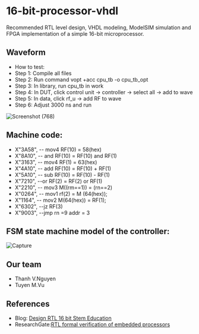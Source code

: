 # 16-bit-processor-vhdl
   Recommended RTL level design, VHDL modeling, ModelSIM simulation and FPGA implementation of a simple 16-bit microprocessor. 

## Waveform
* How to test:
* Step 1: Compile all files
* Step 2: Run command vopt +acc cpu_tb -o cpu_tb_opt
* Step 3: In library, run cpu_tb in work
* Step 4: In DUT, click control unit -> controller -> select all -> add to wave
* Step 5: In data, click rf_u -> add RF to wave
* Step 6: Adjust 3000 ns and run

![Screenshot (768)](https://user-images.githubusercontent.com/81580234/150943877-0f37e0f9-d795-4963-a04f-9922df2a1a2b.png)

## Machine code:
  * X"3A58",   -- mov4 RF(10) = 58(hex)
  * X"8A10",   -- and RF(10) = RF(10) and RF(1)
  * X"3163",	-- mov4 RF(1) = 63(hex) 
  * X"4A10",    -- add RF(10) = RF(10) + RF(1)
  * X"5A10",   -- sub RF(10) = RF(10) - RF(1)
  * X"7210",    --or RF(2) = RF(2) or RF(1)
  * X"2210",   -- mov3 M((rm==1)) = (rn==2)  
  * X"0264",   -- mov1 rf(2) = M (64(hex));   
  * X"1164",   -- mov2 M(64(hex)) = RF(1);  
  * X"6302",   --jz RF(3) 
  * X"9003",   --jmp rn =9  addr = 3 

## FSM state machine model of the controller:

![Capture](https://user-images.githubusercontent.com/81580234/151125168-e683a38e-489b-4e2a-8d62-3453b8f253ac.PNG)

## Our team
* Thanh V.Nguyen
* Tuyen M.Vu

## References
* Blog: [Design RTL 16 bit Stem Education](https://dayhocstem.com/blog/2020/02/thiet-ke-muc-rtl-cua-bo-vi-xu-ly-16-bit.html)
* ResearchGate:[RTL formal verification of embedded processors](https://www.researchgate.net/publication/4009295_RTL_formal_verification_of_embedded_processors)
